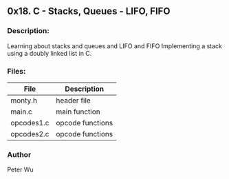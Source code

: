 ## 0x18. C - Stacks, Queues - LIFO, FIFO

### Description:
Learning about stacks and queues and LIFO and FIFO
Implementing a stack using a doubly linked list in C.

### Files:
File | Description
---|---
monty.h | header file
main.c | main function
opcodes1.c | opcode functions
opcodes2.c | opcode functions

### Author 
Peter Wu
